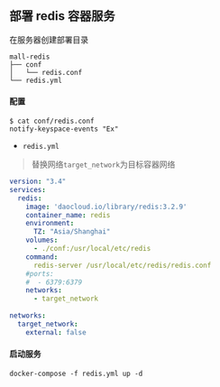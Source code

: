 ## 部署 redis 容器服务
在服务器创建部署目录
```
mall-redis
├── conf
│   └── redis.conf
└── redis.yml
```

#### 配置
```shell
$ cat conf/redis.conf
notify-keyspace-events "Ex"
```

- `redis.yml`
> 替换网络`target_network`为目标容器网络
```YAML
version: "3.4"
services:
  redis:
    image: 'daocloud.io/library/redis:3.2.9'
    container_name: redis
    environment:
      TZ: "Asia/Shanghai"
    volumes:
      - ./conf:/usr/local/etc/redis
    command:
      redis-server /usr/local/etc/redis/redis.conf
    #ports:
    #  - 6379:6379
    networks:
      - target_network
      
networks: 
  target_network:
    external: false      
```

#### 启动服务
```
docker-compose -f redis.yml up -d 
```

